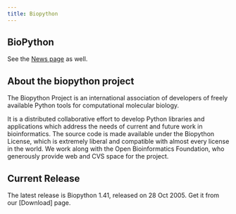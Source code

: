 ```yaml
---
title: Biopython
---
```


BioPython
---------

See the [News page](http://biopython.open-bio.org/news) as well.

About the biopython project
---------------------------

The Biopython Project is an international association of developers of
freely available Python tools for computational molecular biology.

It is a distributed collaborative effort to develop Python libraries and
applications which address the needs of current and future work in
bioinformatics. The source code is made available under the Biopython
License, which is extremely liberal and compatible with almost every
license in the world. We work along with the Open Bioinformatics
Foundation, who generously provide web and CVS space for the project.

Current Release
---------------

The latest release is Biopython 1.41, released on 28 Oct 2005. Get it
from our [Download] page.
